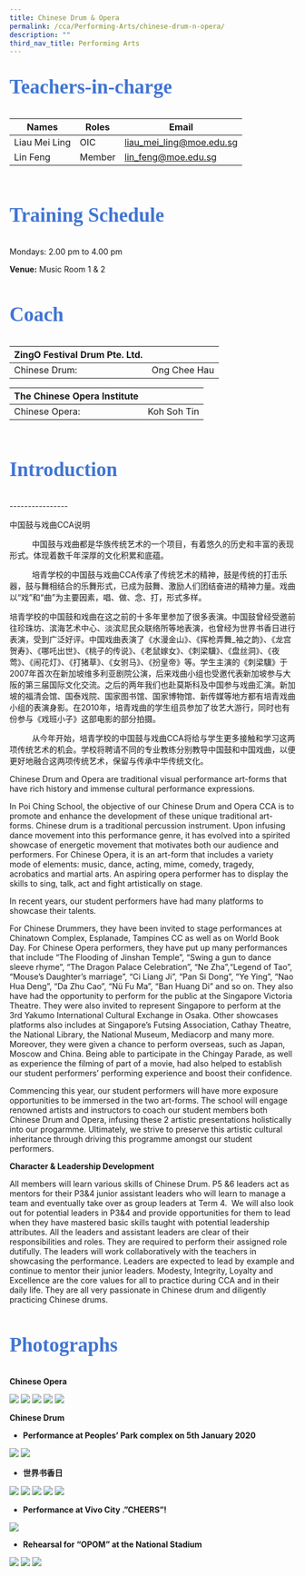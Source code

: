 ```yaml
---
title: Chinese Drum & Opera
permalink: /cca/Performing-Arts/chinese-drum-n-opera/
description: ""
third_nav_title: Performing Arts
---
```

<style type="text/css">
.custom {
 font-family: Calibri; 
 color: #4176d3;
 font-size:35px;
 font-weight: 550;
}
</style> 

<p class="custom">
Teachers-in-charge </p>  



| Names |Roles | Email | 
| -------- | -------- | -------- |
| Liau Mei Ling    | OIC     | liau_mei_ling@moe.edu.sg  |
| Lin Feng    | Member     | lin_feng@moe.edu.sg  |
 <br>



<p class="custom">
Training Schedule  </p> 

 
Mondays: 2.00 pm to 4.00 pm

**Venue:**
Music Room 1 &amp; 2
<br><br>

<p class="custom">
Coach </p>  

| ZingO Festival Drum Pte. Ltd. |  | 
| ------ | ------ |
| Chinese Drum:    | Ong Chee Hau     |


| The Chinese Opera Institute |  | 
| -------- | -------- |
| Chinese Opera:    |Koh Soh Tin     |

<br>
<p class="custom">
Introduction</p>  
----------------

中国鼓与戏曲CCA说明

&nbsp; &nbsp; &nbsp; &nbsp; &nbsp; 中国鼓与戏曲都是华族传统艺术的一个项目，有着悠久的历史和丰富的表现形式。体现着数千年深厚的文化积累和底蕴。

&nbsp; &nbsp; &nbsp; &nbsp; &nbsp; 培青学校的中国鼓与戏曲CCA传承了传统艺术的精神，鼓是传统的打击乐器，鼓与舞相结合的乐舞形式，已成为鼓舞、激励人们团结奋进的精神力量。戏曲以“戏”和“曲”为主要因素，唱、做、念、打，形式多样。

培青学校的中国鼓和戏曲在这之前的十多年里参加了很多表演。中国鼓曾经受邀前往珍珠坊、滨海艺术中心、淡滨尼民众联络所等地表演，也曾经为世界书香日进行表演，受到广泛好评。中国戏曲表演了《水漫金山》、《挥枪弄舞\_袖之韵》、《龙宫贺寿》、《哪吒出世》、《桃子的传说》、《老鼠嫁女》、《刺梁驥》、《盘丝洞》、《夜莺》、《闹花灯》、《打猪草》、《女驸马》、《扮皇帝》等。学生主演的《刺梁驥》于2007年首次在新加坡维多利亚剧院公演，后来戏曲小组也受邀代表新加坡参与大阪的第三届国际文化交流。之后的两年我们也赴莫斯科及中国参与戏曲汇演。新加坡的福清会馆、国泰戏院、国家图书馆、国家博物馆、新传媒等地方都有培青戏曲小组的表演身影。在2010年，培青戏曲的学生组员参加了妆艺大游行，同时也有份参与《戏班小子》这部电影的部分拍摄。

&nbsp; &nbsp; &nbsp; &nbsp; &nbsp; 从今年开始，培青学校的中国鼓与戏曲CCA将给与学生更多接触和学习这两项传统艺术的机会。学校将聘请不同的专业教练分别教导中国鼓和中国戏曲，以便更好地融合这两项传统艺术，保留与传承中华传统文化。

Chinese Drum and Opera are traditional visual performance art-forms that have rich history and immense cultural performance expressions.

In Poi Ching School, the objective of our Chinese Drum and Opera CCA is to promote and enhance the development of these unique traditional art-forms. Chinese drum is a traditional percussion instrument. Upon infusing dance movement into this performance genre, it has evolved into a spirited showcase of energetic movement that motivates both our audience and performers. For Chinese Opera, it is an art-form that includes a variety mode of elements: music, dance, acting, mime, comedy, tragedy, acrobatics and martial arts. An aspiring opera performer has to display the skills to sing, talk, act and fight artistically on stage.

In recent years, our student performers have had many platforms to showcase their talents.

For Chinese Drummers, they have been invited to stage performances at Chinatown Complex, Esplanade, Tampines CC as well as on World Book Day. For Chinese Opera performers, they have put up many performances that include “The Flooding of Jinshan Temple”, “Swing a gun to dance sleeve rhyme”, “The Dragon Palace Celebration”, “Ne Zha”,“Legend of Tao”, “Mouse’s Daughter’s marriage”, “Ci Liang Ji”, “Pan Si Dong”, “Ye Ying”, “Nao Hua Deng”, “Da Zhu Cao”, “Nü Fu Ma”, “Ban Huang Di” and so on. They also have had the opportunity to perform for the public at the Singapore Victoria Theatre. They were also invited to represent Singapore to perform at the 3rd Yakumo International Cultural Exchange in Osaka. Other showcases platforms also includes at Singapore’s Futsing Association, Cathay Theatre, the National Library, the National Museum, Mediacorp and many more. Moreover, they were given a chance to perform overseas, such as Japan, Moscow and China. Being able to participate in the Chingay Parade, as well as experience the filming of part of a movie, had also helped to establish our student performers’ performing experience and boost their confidence.

Commencing this year, our student performers will have more exposure opportunities to be immersed in the two art-forms. The school will engage renowned artists and instructors to coach our student members both Chinese Drum and Opera, infusing these 2 artistic presentations holistically into our progarmme. Ultimately, we strive to preserve this artistic cultural inheritance through driving this programme amongst our student performers.

**Character &amp; Leadership Development**

All members will learn various skills of Chinese Drum. P5 &amp;6 leaders act as mentors for their P3&amp;4 junior assistant leaders who will learn to manage a team and eventually take over as group leaders at Term 4.&nbsp; We will also look out for potential leaders in P3&amp;4 and provide opportunities for them to lead when they have mastered basic skills taught with potential leadership attributes. All the leaders and assistant leaders are clear of their responsibilities and roles. They are required to perform their assigned role dutifully. The leaders will work collaboratively with the teachers in showcasing the performance. Leaders are expected to lead by example and continue to mentor their junior leaders. Modesty, Integrity, Loyalty and Excellence are the core values for all to practice during CCA and in their daily life. They are all very passionate in Chinese drum and diligently practicing Chinese drums.
<br><br>

<p class="custom">
Photographs </p>  

**Chinese Opera**

![](/images/opera2020-01-1350x805.jpg)
![](/images/opera2020-02-1350x727.jpg)
![](/images/opera2020-03-1350x780.jpg)
![](/images/opera_1.jpg)
![](/images/opera_2.jpg)


**Chinese Drum**

* **Performance at Peoples’ Park complex on 5th January 2020**

![](/images/chinesedrum2020-1350x337.jpg)
![](/images/IMG-20190413-WA0010.jpg)

* **世界书香日**

![](/images/IMG-20190412-WA0020.jpg)
![](/images/cdrum1.jpg)
![](/images/cdrum2.jpg)
![](/images/cdrum3.jpg)
![](/images/cdrum4.jpg)

* **Performance at Vivo City .”CHEERS”!** <br>

![](/images/drum1.jpg)

* **Rehearsal for “OPOM” at the National Stadium** 

![](/images/IMG-20140701-WA0000.jpg)
![](/images/IMG-20140701-WA0001.jpg)
![](/images/IMG-20140701-WA0002.jpg)